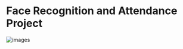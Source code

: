 # Face Recognition and Attendance Project
![images](https://user-images.githubusercontent.com/73036667/97458370-a3c3b900-1960-11eb-9f68-f271c7d195d8.jpg)


